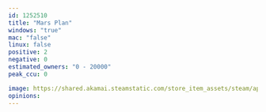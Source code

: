 ```yaml
---
id: 1252510
title: "Mars Plan"
windows: "true"
mac: "false"
linux: false
positive: 2
negative: 0
estimated_owners: "0 - 20000"
peak_ccu: 0

image: https://shared.akamai.steamstatic.com/store_item_assets/steam/apps/1252510/header.jpg?t=1586490950
opinions:
---
```

